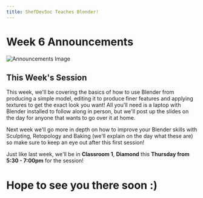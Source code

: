 ```yaml
---
title: ShefDevSoc Teaches Blender!
---
```

# Week 6 Announcements

![Announcements Image](https://shefgamedevsoc.github.io/loom/resources/images/A013.png)
## This Week's Session
This week, we'll be covering the basics of how to use Blender from producing a simple model, editing it to produce finer features and applying textures to get the exact look you want! All you'll need is a laptop with Blender installed to follow along in person, but we'll post up the slides on the day for anyone that wants to go over it at home.

Next week we'll go more in depth on how to improve your Blender skills with Sculpting, Retopology and Baking (we'll explain on the day what these are) so make sure to keep an eye out after this first session!

Just like last week, we'll be in **Classroom 1**, **Diamond** this **Thursday from 5:30 - 7:00pm** for the session!

# Hope to see you there soon :)